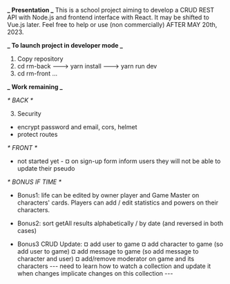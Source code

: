 **_ Presentation _**
This is a school project aiming to develop a CRUD REST API with Node.js and frontend interface with React. It may be shifted to Vue.js later.
Feel free to help or use (non commercially) AFTER MAY 20th, 2023.

**_ To launch project in developer mode _**

1. Copy repository
2. cd rm-back ---> yarn install ---> yarn run dev
3. cd rm-front ...

**_ Work remaining _**

_* BACK *_

3. Security

- encrypt password and email, cors, helmet
- protect routes

_* FRONT *_

- not started yet -
  ¤ on sign-up form inform users they will not be able to update their pseudo

_* BONUS IF TIME *_

- Bonus1: life can be edited by owner player and Game Master on characters' cards. Players can add / edit statistics and powers on their characters.

- Bonus2: sort getAll results alphabetically / by date (and reversed in both cases)

- Bonus3 CRUD Update:
  ¤ add user to game
  ¤ add character to game (so add user to game)
  ¤ add message to game (so add message to character and user)
  ¤ add/remove moderator on game and its characters
  --- need to learn how to watch a collection and update it when changes implicate changes on this collection ---
